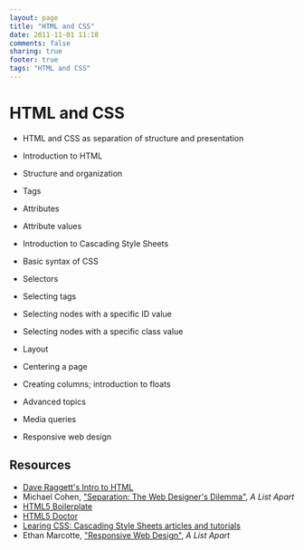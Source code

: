 ```yaml
---
layout: page 
title: "HTML and CSS"
date: 2011-11-01 11:18
comments: false
sharing: true
footer: true
tags: "HTML and CSS"
---
```

# HTML and CSS

 * HTML and CSS as separation of structure and presentation
 * Introduction to HTML
  * Structure and organization
  * Tags
  * Attributes
  * Attribute values
 
 * Introduction to Cascading Style Sheets
  * Basic syntax of CSS
  * Selectors
   * Selecting tags
   * Selecting nodes with a specific ID value
   * Selecting nodes with a specific class value
 
 * Layout
  * Centering a page
  * Creating columns; introduction to floats
 
 * Advanced topics
  * Media queries
  * Responsive web design

## Resources

 * [Dave Raggett's Intro to HTML][1]
 * Michael Cohen, ["Separation: The Web Designer's Dilemma"][2], _A List
   Apart_
 * [HTML5 Boilerplate][3]
 * [HTML5 Doctor][4]
 * [Learing CSS: Cascading Style Sheets articles and tutorials][5]
 * Ethan Marcotte, ["Responsive Web Design"][6], _A List Apart_

[1]: http://www.w3.org/MarkUp/Guide/
[2]: http://html5boilerplate.com/
[3]: http://www.alistapart.com/articles/separationdilemma/
[4]: http://html5doctor.com/
[5]: http://www.w3.org/Style/CSS/learning
[6]: http://www.alistapart.com/articles/responsive-web-design/
